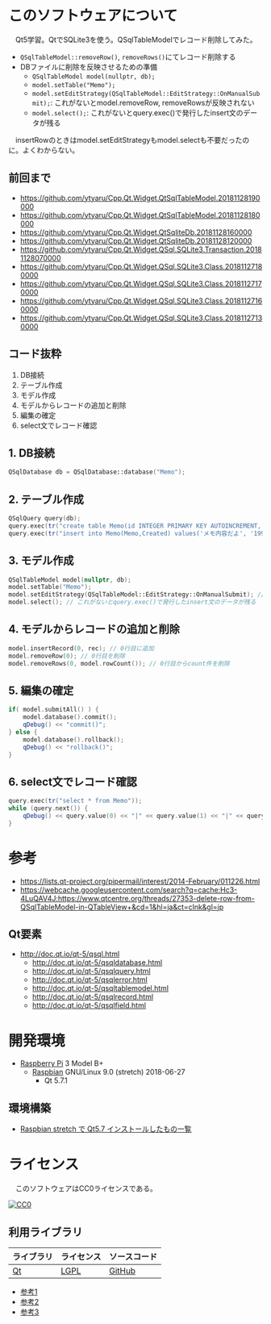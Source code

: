 ﻿# このソフトウェアについて

　Qt5学習。QtでSQLite3を使う。QSqlTableModelでレコード削除してみた。

* `QSqlTableModel::removeRow()`, `removeRows()`にてレコード削除する
* DBファイルに削除を反映させるための準備
    * `QSqlTableModel model(nullptr, db);`
    * `model.setTable("Memo");`
    * `model.setEditStrategy(QSqlTableModel::EditStrategy::OnManualSubmit);`: これがないとmodel.removeRow, removeRowsが反映されない
    * `model.select();`: これがないとquery.exec()で発行したinsert文のデータが残る
 
　insertRowのときはmodel.setEditStrategyもmodel.selectも不要だったのに。よくわからない。

## 前回まで

* https://github.com/ytyaru/Cpp.Qt.Widget.QtSqlTableModel.20181128190000
* https://github.com/ytyaru/Cpp.Qt.Widget.QtSqlTableModel.20181128180000
* https://github.com/ytyaru/Cpp.Qt.Widget.QtSqliteDb.20181128160000
* https://github.com/ytyaru/Cpp.Qt.Widget.QtSqliteDb.20181128120000
* https://github.com/ytyaru/Cpp.Qt.Widget.QSql.SQLite3.Transaction.20181128070000
* https://github.com/ytyaru/Cpp.Qt.Widget.QSql.SQLite3.Class.20181127180000
* https://github.com/ytyaru/Cpp.Qt.Widget.QSql.SQLite3.Class.20181127170000
* https://github.com/ytyaru/Cpp.Qt.Widget.QSql.SQLite3.Class.20181127160000
* https://github.com/ytyaru/Cpp.Qt.Widget.QSql.SQLite3.Class.20181127130000

## コード抜粋

1. DB接続
2. テーブル作成
3. モデル作成
4. モデルからレコードの追加と削除
5. 編集の確定
6. select文でレコード確認

## 1. DB接続

```cpp
QSqlDatabase db = QSqlDatabase::database("Memo");
```

## 2. テーブル作成

```cpp
QSqlQuery query(db);
query.exec(tr("create table Memo(id INTEGER PRIMARY KEY AUTOINCREMENT, Memo TEXT, Created TEXT)"));
query.exec(tr("insert into Memo(Memo,Created) values('メモ内容だよ', '1999-12-31 23:59:59')"));
```

## 3. モデル作成

```cpp
QSqlTableModel model(nullptr, db);
model.setTable("Memo");
model.setEditStrategy(QSqlTableModel::EditStrategy::OnManualSubmit); // これがないとmodel.removeRow, removeRowsが反映されない
model.select(); // これがないとquery.exec()で発行したinsert文のデータが残る
```

## 4. モデルからレコードの追加と削除

```cpp
model.insertRecord(0, rec); // 0行目に追加
model.removeRow(0); // 0行目を削除
model.removeRows(0, model.rowCount()); // 0行目からcount件を削除
```

## 5. 編集の確定

```cpp
if( model.submitAll() ) {
    model.database().commit();
    qDebug() << "commit()";
} else {
    model.database().rollback();
    qDebug() << "rollback()";
}
```

## 6. select文でレコード確認

```cpp
query.exec(tr("select * from Memo"));
while (query.next()) {
    qDebug() << query.value(0) << "|" << query.value(1) << "|" << query.value(2);
}
```

# 参考

* https://lists.qt-project.org/pipermail/interest/2014-February/011226.html
* https://webcache.googleusercontent.com/search?q=cache:Hc3-4LuQAV4J:https://www.qtcentre.org/threads/27353-delete-row-from-QSqlTableModel-in-QTableView+&cd=1&hl=ja&ct=clnk&gl=jp

## Qt要素

* http://doc.qt.io/qt-5/qsql.html
    * http://doc.qt.io/qt-5/qsqldatabase.html
    * http://doc.qt.io/qt-5/qsqlquery.html
    * http://doc.qt.io/qt-5/qsqlerror.html
    * http://doc.qt.io/qt-5/qsqltablemodel.html
    * http://doc.qt.io/qt-5/qsqlrecord.html
    * http://doc.qt.io/qt-5/qsqlfield.html

# 開発環境

* [Raspberry Pi](https://ja.wikipedia.org/wiki/Raspberry_Pi) 3 Model B+
    * [Raspbian](https://www.raspberrypi.org/downloads/raspbian/) GNU/Linux 9.0 (stretch) 2018-06-27
        * Qt 5.7.1

## 環境構築

* [Raspbian stretch で Qt5.7 インストールしたもの一覧](http://ytyaru.hatenablog.com/entry/2019/12/17/000000)

# ライセンス

　このソフトウェアはCC0ライセンスである。

[![CC0](http://i.creativecommons.org/p/zero/1.0/88x31.png "CC0")](http://creativecommons.org/publicdomain/zero/1.0/deed.ja)

## 利用ライブラリ

ライブラリ|ライセンス|ソースコード
----------|----------|------------
[Qt](http://doc.qt.io/)|[LGPL](http://doc.qt.io/qt-5/licensing.html)|[GitHub](https://github.com/qt)

* [参考1](https://www3.sra.co.jp/qt/licence/index.html)
* [参考2](http://kou-lowenergy.hatenablog.com/entry/2017/02/17/154720)
* [参考3](https://qiita.com/ynuma/items/e8749233677821a81fcc)

